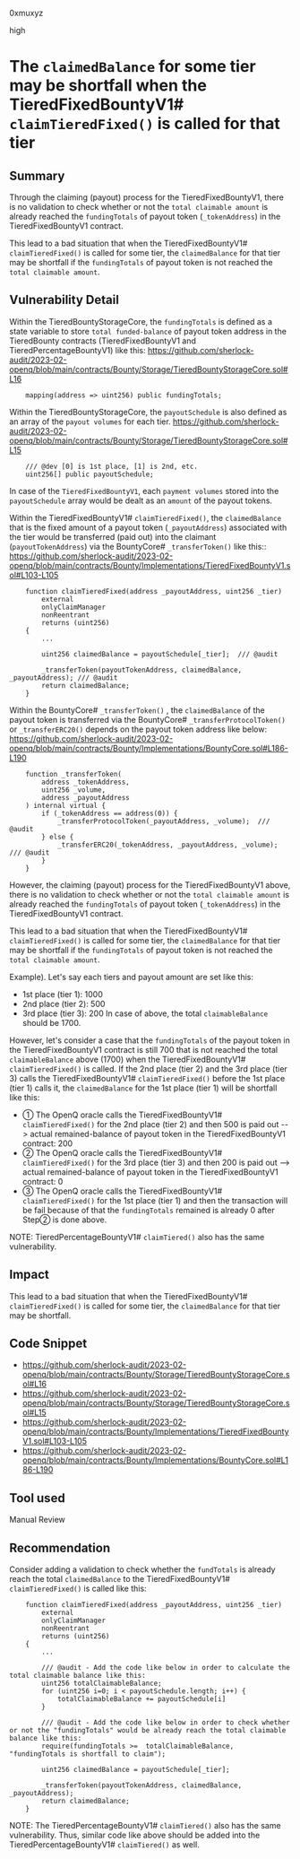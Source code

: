 0xmuxyz

high

# The `claimedBalance` for some tier may be shortfall when the TieredFixedBountyV1# `claimTieredFixed()` is called for that tier

## Summary
Through the claiming (payout) process for the TieredFixedBountyV1, there is no validation to check whether or not the `total claimable amount` is already reached the `fundingTotals` of payout token (`_tokenAddress`) in the TieredFixedBountyV1 contract. 

This lead to a bad situation that when the TieredFixedBountyV1# `claimTieredFixed()` is called for some tier, the `claimedBalance` for that tier may be shortfall if the `fundingTotals` of payout token is not reached the `total claimable amount`. 

## Vulnerability Detail
Within the TieredBountyStorageCore, the `fundingTotals` is defined as a state variable to store `total funded-balance` of payout token address in the TieredBounty contracts (TieredFixedBountyV1 and TieredPercentageBountyV1) like this:
https://github.com/sherlock-audit/2023-02-openq/blob/main/contracts/Bounty/Storage/TieredBountyStorageCore.sol#L16
```solidity
    mapping(address => uint256) public fundingTotals;
```

Within the TieredBountyStorageCore, the `payoutSchedule` is also defined as an array of the `payout volumes` for each tier. 
https://github.com/sherlock-audit/2023-02-openq/blob/main/contracts/Bounty/Storage/TieredBountyStorageCore.sol#L15
```solidity
    /// @dev [0] is 1st place, [1] is 2nd, etc.
    uint256[] public payoutSchedule;
```

In case of the `TieredFixedBountyV1`, each `payment volumes` stored into the `payoutSchedule` array would be dealt as an `amount` of the payout tokens.

Within the TieredFixedBountyV1# `claimTieredFixed()`,
the `claimedBalance` that is the fixed amount of a payout token (`_payoutAddress`) associated with the tier would be transferred (paid out) into the claimant (`payoutTokenAddress`) via the BountyCore# `_transferToken()`  like this::
https://github.com/sherlock-audit/2023-02-openq/blob/main/contracts/Bounty/Implementations/TieredFixedBountyV1.sol#L103-L105
```solidity
    function claimTieredFixed(address _payoutAddress, uint256 _tier)
        external
        onlyClaimManager
        nonReentrant
        returns (uint256)
    {
        ...

        uint256 claimedBalance = payoutSchedule[_tier];  /// @audit 

        _transferToken(payoutTokenAddress, claimedBalance, _payoutAddress); /// @audit
        return claimedBalance;
    }
```

Within the BountyCore# `_transferToken()` , the `claimedBalance` of the payout token is transferred via the BountyCore# `_transferProtocolToken()` or `_transferERC20()` depends on the payout token address like below:
https://github.com/sherlock-audit/2023-02-openq/blob/main/contracts/Bounty/Implementations/BountyCore.sol#L186-L190
```solidity
    function _transferToken(
        address _tokenAddress,
        uint256 _volume,
        address _payoutAddress
    ) internal virtual {
        if (_tokenAddress == address(0)) {
            _transferProtocolToken(_payoutAddress, _volume);  /// @audit 
        } else {
            _transferERC20(_tokenAddress, _payoutAddress, _volume);  /// @audit 
        }
    }
```
However, the claiming (payout) process for the TieredFixedBountyV1 above, there is no validation to check whether or not the `total claimable amount` is already reached the `fundingTotals` of payout token (`_tokenAddress`) in the TieredFixedBountyV1 contract. 

This lead to a bad situation that when the TieredFixedBountyV1# `claimTieredFixed()` is called for some tier, the `claimedBalance` for that tier may be shortfall if the `fundingTotals` of payout token is not reached the `total claimable amount`. 

Example).
Let's say each tiers and payout amount are set like this:
- 1st place (tier 1): 1000
- 2nd place (tier 2): 500
- 3rd place (tier 3): 200
In case of above, the total `claimableBalance` should be 1700.

However, let's consider a case that the `fundingTotals` of the payout token in the TieredFixedBountyV1 contract is still 700 that is not reached the total `claimableBalance` above (1700) when the TieredFixedBountyV1# `claimTieredFixed()` is called.
If the 2nd place (tier 2) and the 3rd place (tier 3) calls the TieredFixedBountyV1# `claimTieredFixed()` before the 1st place (tier 1) calls it, the `claimedBalance` for the 1st place (tier 1) will be shortfall like this:
- ① The OpenQ oracle calls the TieredFixedBountyV1# `claimTieredFixed()` for the 2nd place (tier 2) and then 500 is paid out --> actual remained-balance of payout token in the TieredFixedBountyV1 contract: 200
- ② The OpenQ oracle calls the TieredFixedBountyV1# `claimTieredFixed()` for the 3rd place (tier 3) and then 200 is paid out --> actual remained-balance of payout token in the TieredFixedBountyV1 contract: 0
- ③ The OpenQ oracle calls the TieredFixedBountyV1# `claimTieredFixed()` for the 1st place (tier 1) and then the transaction will be fail because of that the `fundingTotals` remained is already 0 after Step② is done above.

NOTE: TieredPercentageBountyV1# `claimTiered()` also has the same vulnerability.

## Impact
This lead to a bad situation that when the TieredFixedBountyV1# `claimTieredFixed()` is called for some tier, the `claimedBalance` for that tier may be shortfall. 

## Code Snippet
- https://github.com/sherlock-audit/2023-02-openq/blob/main/contracts/Bounty/Storage/TieredBountyStorageCore.sol#L16
- https://github.com/sherlock-audit/2023-02-openq/blob/main/contracts/Bounty/Storage/TieredBountyStorageCore.sol#L15
- https://github.com/sherlock-audit/2023-02-openq/blob/main/contracts/Bounty/Implementations/TieredFixedBountyV1.sol#L103-L105
- https://github.com/sherlock-audit/2023-02-openq/blob/main/contracts/Bounty/Implementations/BountyCore.sol#L186-L190

## Tool used
Manual Review

## Recommendation
Consider adding a validation to check whether the `fundTotals` is already reach the total `claimedBalance` to the TieredFixedBountyV1# `claimTieredFixed()` is called like this:
```solidity
    function claimTieredFixed(address _payoutAddress, uint256 _tier)
        external
        onlyClaimManager
        nonReentrant
        returns (uint256)
    {
        ...

        /// @audit - Add the code like below in order to calculate the total claimable balance like this:
        uint256 totalClaimableBalance;
        for (uint256 i=0; i < payoutSchedule.length; i++) {
            totalClaimableBalance += payoutSchedule[i]
        }

        /// @audit - Add the code like below in order to check whether or not the "fundingTotals" would be already reach the total claimable balance like this:
        require(fundingTotals >=  totalClaimableBalance, "fundingTotals is shortfall to claim");

        uint256 claimedBalance = payoutSchedule[_tier]; 

        _transferToken(payoutTokenAddress, claimedBalance, _payoutAddress);
        return claimedBalance;
    }
```

NOTE: The TieredPercentageBountyV1# `claimTiered()` also has the same vulnerability. Thus, similar code like above should be added into the TieredPercentageBountyV1# `claimTiered()` as well.